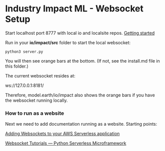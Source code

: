 
# Industry Impact ML - Websocket Setup


Start localhost port 8777 with local io and localsite repos. [Getting started](../../localsite/start)  


Run in your <b>io/impact/src</b> folder to start the local websocket:

	python3 server.py
    
You will then see orange bars at the bottom. (If not, see the install.md file in this folder.)

The current websocket resides at:

ws://127.0.0.1:8181/

Therefore, model.earth/io/impact also shows the orange bars if you have the websocket running locally.  

### How to run as a website

Next we need to add documentation running as a website. Starting points:

[Adding Websockets to your AWS Serverless application](https://medium.com/artificial-industry/adding-websockets-to-your-aws-serverless-application-d8b1631754f6)  

[Websocket Tutorials — Python Serverless Microframework](https://aws.github.io/chalice/tutorials/websockets)


